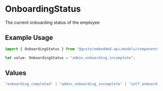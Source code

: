 # OnboardingStatus

The current onboarding status of the employee

## Example Usage

```typescript
import { OnboardingStatus } from "@gusto/embedded-api/models/components/showemployees.js";

let value: OnboardingStatus = "admin_onboarding_incomplete";
```

## Values

```typescript
"onboarding_completed" | "admin_onboarding_incomplete" | "self_onboarding_pending_invite" | "self_onboarding_invited" | "self_onboarding_invited_started" | "self_onboarding_invited_overdue" | "self_onboarding_completed_by_employee" | "self_onboarding_awaiting_admin_review"
```